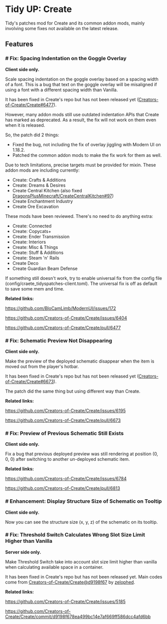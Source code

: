# Tidy UP: Create
Tidy's patches mod for Create and its common addon mods, mainly involving some fixes not available on the latest release.

## Features

### # Fix: Spacing Indentation on the Goggle Overlay

**Client side only.**

Scale spacing indentation on the goggle overlay based on a spacing width of a font. This is a bug that text on the goggle overlay will be misaligned if using a font with a different spacing width than Vanilla.

It has been fixed in Create's repo but has not been released yet ([Creators-of-Create/Create#6477](https://github.com/Creators-of-Create/Create/pull/6477)).

However, many addon mods still use outdated indentation APIs that Create has marked as deprecated.
As a result, the fix will not work on them even when it is released.

So, the patch did 2 things:

- Fixed the bug, not including the fix of overlay jiggling with Modern UI on 1.18.2.
- Patched the common addon mods to make the fix work for them as well.

Due to tech limitations, precise targets must be provided for mixin. These addon mods are including currently:
- Create: Crafts & Additions
- Create: Dreams & Desires
- Create Central Kitchen (also fixed [DragonsPlusMinecraft/CreateCentralKitchen#97](https://github.com/DragonsPlusMinecraft/CreateCentralKitchen/issues/97))
- Create Enchantment Industry
- Create Ore Excavation

These mods have been reviewed. There's no need to do anything extra:
- Create: Connected
- Create: Copycats+
- Create: Ender Transmission
- Create: Interiors
- Create: Misc & Things
- Create: Stuff & Additions
- Create: Steam 'n' Rails
- Create Deco
- Create Guardian Beam Defense

If something still doesn't work, try to enable universal fix from the config file (config/craete_tidyspatches-client.toml).
The universal fix is off as default to save some mem and time.

**Related links:**

https://github.com/BloCamLimb/ModernUI/issues/172

https://github.com/Creators-of-Create/Create/issues/6404

https://github.com/Creators-of-Create/Create/pull/6477

### # Fix: Schematic Preview Not Disappearing

**Client side only.**

Make the preview of the deployed schematic disappear when the item is moved out from the player's hotbar.

It has been fixed in Create's repo but has not been released yet ([Creators-of-Create/Create#6673](https://github.com/Creators-of-Create/Create/pull/6673)).

The patch did the same thing but using different way than Create.

**Related links:**

https://github.com/Creators-of-Create/Create/issues/6195

https://github.com/Creators-of-Create/Create/pull/6673

### # Fix: Preview of Previous Schematic Still Exists

**Client side only.**

Fix a bug that previous deployed preview was still rendering at position (0, 0, 0) after switching to another un-deployed schematic item.

**Related links:**

https://github.com/Creators-of-Create/Create/issues/6784

https://github.com/Creators-of-Create/Create/pull/6813

### # Enhancement: Display Structure Size of Schematic on Tooltip

**Client side only.**

Now you can see the structure size (x, y, z) of the schematic on its tooltip.

### # Fix: Threshold Switch Calculates Wrong Slot Size Limit Higher than Vanilla

**Server side only.**

Make Threshold Switch take into account slot size limit higher than vanilla when calculating available space in a container.

It has been fixed in Create's repo but has not been released yet.
Main codes come from [Creators-of-Create/Create@d9198f67](https://github.com/Creators-of-Create/Create/commit/d9198f678ea499bc14e7af669ff586dcc4afd6bb) by [zelophed](https://github.com/zelophed).

**Related links:**

https://github.com/Creators-of-Create/Create/issues/5185

https://github.com/Creators-of-Create/Create/commit/d9198f678ea499bc14e7af669ff586dcc4afd6bb


